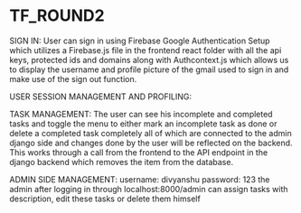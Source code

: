 # TF_ROUND2
SIGN IN: User can sign in using Firebase Google Authentication Setup which utilizes a Firebase.js file in the frontend react folder with all the api keys, protected ids and domains along with Authcontext.js which allows us to display the username and profile picture of the gmail used to sign in and make use of the sign out function. 

USER SESSION MANAGEMENT AND PROFILING:

TASK MANAGEMENT: The user can see his incomplete and completed tasks and toggle the menu to either mark an incomplete task as done or delete a completed task completely all of which are connected to the admin django side and changes done by the user will be reflected on the backend. This works through a call from the frontend to the API endpoint in the django backend which removes the item from the database.

ADMIN SIDE MANAGEMENT: username: divyanshu password: 123
the admin after logging in through localhost:8000/admin can assign tasks with description, edit these tasks or delete them himself
